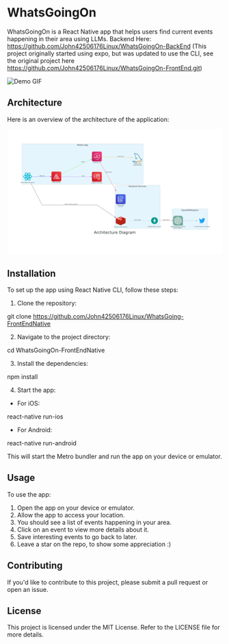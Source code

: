 # WhatsGoingOn

WhatsGoingOn is a React Native app that helps users find current events happening in their area using LLMs.
Backend Here: https://github.com/John42506176Linux/WhatsGoingOn-BackEnd
(This project originally started using expo, but was updated to use the CLI, see the original project here https://github.com/John42506176Linux/WhatsGoingOn-FrontEnd.git)

![Demo GIF](./docs/Demo-Draft-2.gif)

## Architecture

Here is an overview of the architecture of the application:

![Architecture Diagram](./docs/architecture-diagram.png)

## Installation

To set up the app using React Native CLI, follow these steps:

1. Clone the repository:

git clone https://github.com/John42506176Linux/WhatsGoing-FrontEndNative

2. Navigate to the project directory:

cd WhatsGoingOn-FrontEndNative

3. Install the dependencies:

npm install

4. Start the app:

- For iOS:

react-native run-ios

- For Android:

react-native run-android


This will start the Metro bundler and run the app on your device or emulator.

## Usage

To use the app:

1. Open the app on your device or emulator.
2. Allow the app to access your location.
3. You should see a list of events happening in your area.
4. Click on an event to view more details about it.
5. Save interesting events to go back to later.
6. Leave a star on the repo, to show some appreciation :)

## Contributing

If you'd like to contribute to this project, please submit a pull request or open an issue.

## License

This project is licensed under the MIT License. Refer to the LICENSE file for more details.
